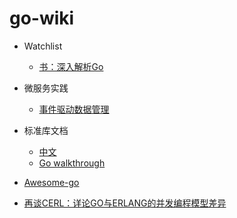 # go-wiki

- Watchlist
  + [书：深入解析Go](https://www.gitbook.com/book/tiancaiamao/go-internals/details)

- 微服务实践
  + [事件驱动数据管理](/microservice/data-driven-management)
  
- 标准库文档
  + [中文](http://blog.huangz.me/2017/go-stdlib-container-list.html)
  + [Go walkthrough](https://medium.com/go-walkthrough)
  
- [Awesome-go](https://github.com/avelino/awesome-go)

- [再谈CERL：详论GO与ERLANG的并发编程模型差异](http://blog.qiniu.com/archives/1059)
